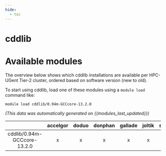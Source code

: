 ```yaml
---
hide:
  - toc
---
```


cddlib
======

# Available modules


The overview below shows which cddlib installations are available per HPC-UGent Tier-2 cluster, ordered based on software version (new to old).

To start using cddlib, load one of these modules using a `module load` command like:

```shell
module load cddlib/0.94m-GCCcore-13.2.0
```

*(This data was automatically generated on {{modules_last_updated}})*  

| |accelgor|doduo|donphan|gallade|joltik|shinx|
| :---: | :---: | :---: | :---: | :---: | :---: | :---: |
|cddlib/0.94m-GCCcore-13.2.0|x|x|x|x|x|x|
